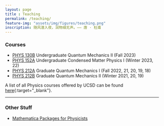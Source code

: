 ```yaml
---
layout: page 
title : Teaching 
permalink: /teaching/
feature-img: "assets/img/figures/teaching.png"
inscription: 随风潜入夜，润物细无声。—— 唐 · 杜甫
---
```


### Courses

- [PHYS 130B]({{site.baseurl}}/teaching/PHYS130B) Undergraduate Quantum Mechanics II (Fall 2023)
- [PHYS 152A]({{site.baseurl}}/teaching/PHYS152A) Undergraduate Condensed Matter Physics I (Winter 2023, 22)
- [PHYS 212A]({{site.baseurl}}/teaching/PHYS212A) Graduate Quantum Mechanics I (Fall 2022, 21, 20, 19, 18) 
- [PHYS 212B]({{site.baseurl}}/teaching/PHYS212B) Graduate Quantum Mechanics II (Winter 2021, 20, 19)


A list of all Physics courses offered by UCSD can be found [here](https://ucsd.edu/catalog/courses/PHYS.html){:target="_blank"}.

---

### Other Stuff

- [Mathematica Packages for Physicists]({{site.baseurl}}/teaching/Mathematica)